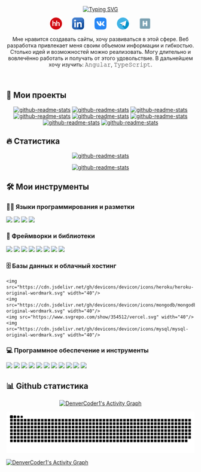 
<p align="center">
  <a href="https://git.io/typing-svg"><img src="https://readme-typing-svg.demolab.com?font=Fira+Code&pause=1000&center=true&vCenter=true&width=370&lines=%D0%9D%D0%B0%D1%87%D0%B8%D0%BD%D0%B0%D1%8E%D1%89%D0%B8%D0%B9+Frontend-%D1%80%D0%B0%D0%B7%D1%80%D0%B0%D0%B1%D0%BE%D1%82%D1%87%D0%B8%D0%BA;%D0%94%D0%BE%D0%B1%D1%80%D0%BE+%D0%BF%D0%BE%D0%B6%D0%B0%D0%BB%D0%BE%D0%B2%D0%B0%D1%82%D1%8C+%D0%B2+%D0%BC%D0%BE%D0%B9+%D0%BF%D1%80%D0%BE%D1%84%D0%B8%D0%BB%D1%8C" alt="Typing SVG" /></a>
</p>

<p align="center">
  <a href="https://hh.ru/resume/fb9446e0ff07f0cd550039ed1f444845317533"><img width="32px" alt="Youtube" title="Youtube" src="/images/hh.png"/></a>
  &#8287;&#8287;&#8287;&#8287;&#8287;
  <a href="https://www.linkedin.com/in/jean-spynu-360781254/"><img width="32px" alt="Twitter" title="Twitter" src="/images/ln.png"/></a>
  &#8287;&#8287;&#8287;&#8287;&#8287;
  <a href="https://vk.com/id360041060" alt="Dev Pro Tips Discussion & Support Server"><img width="32px" src="/images/vk.png"/></a>
  &#8287;&#8287;&#8287;&#8287;&#8287;
  <a href="https://web.telegram.org/?legacy=1#/im?p=@xonar21"><img width="32px" alt="Dev.to" title="DenverCoder1 Dev.to" src="/images/tg.png"></a>
  &#8287;&#8287;&#8287;&#8287;&#8287;
  <a href="https://career.habr.com/xonar22"><img width="32px" alt="Ko-fi" title="Buy me a coffee" src="/images/hb.png"/></a>
</p>
<p align="center" width="100px">
Мне нравится создавать сайты, хочу развиваться в этой сфере. Веб разработка привлекает меня своим объемом информации и гибкостью. Столько идей и возможностей можно реализовать. Могу длительно и вовлечённо работать и получать от этого удовольствие. В дальнейшем хочу изучить: 𝙰𝚗𝚐𝚞𝚕𝚊𝚛, 𝚃𝚢𝚙𝚎𝚂𝚌𝚛𝚒𝚙𝚝.
</p>
<br/>

## 📕 Мои проекты

<p align="center">
  <a href="https://github.com/xonar21/movies-explorer-frontend"><img src="https://github-readme-stats.vercel.app/api/pin/?username=xonar21&repo=movies-explorer-frontend&show_icons=true&theme=material-palenight&border_radius=25" alt="github-readme-stats"></a>
  <a href="https://github.com/xonar21/movies-explorer-api"><img src="https://github-readme-stats.vercel.app/api/pin/?username=xonar21&repo=movies-explorer-api&show_icons=true&theme=material-palenight&border_radius=25" alt="github-readme-stats"></a>
  <a href="https://github.com/xonar21/mesto-backend"><img src="https://github-readme-stats.vercel.app/api/pin/?username=xonar21&repo=mesto-backend&show_icons=true&theme=material-palenight&border_radius=25" alt="github-readme-stats"></a>
  <a href="https://github.com/xonar21/mesto-frontend"><img src="https://github-readme-stats.vercel.app/api/pin/?username=xonar21&repo=mesto-frontend&show_icons=true&theme=material-palenight&border_radius=25" alt="github-readme-stats"></a>
  <a href="https://github.com/xonar21/collabio"><img src="https://github-readme-stats.vercel.app/api/pin/?username=xonar21&repo=collabio&show_icons=true&theme=material-palenight&border_radius=25" alt="github-readme-stats"></a>
  <a href="https://github.com/xonar21/collabioServer"><img src="https://github-readme-stats.vercel.app/api/pin/?username=xonar21&repo=collabioServer&show_icons=true&theme=material-palenight&border_radius=25" alt="github-readme-stats"></a>
  <a href="https://github.com/xonar21/russian-travel"><img src="https://github-readme-stats.vercel.app/api/pin/?username=xonar21&repo=russian-travel&show_icons=true&theme=material-palenight&border_radius=25" alt="github-readme-stats"></a>
  <a href="https://github.com/xonar21/how-to-learn"><img src="https://github-readme-stats.vercel.app/api/pin/?username=xonar21&repo=how-to-learn&show_icons=true&theme=material-palenight&border_radius=25" alt="github-readme-stats"></a>
</p>

## 🔥 Статистика

<p align="center">
  <a href="https://github.com/anuraghazra/github-readme-stats"><img src="https://github-readme-stats.vercel.app/api?username=xonar21&theme=cobalt" alt="github-readme-stats"></a>
  
</p>
<p align="center">
<a href="https://github.com/anuraghazra/github-readme-stats"><img src="https://github-readme-stats.vercel.app/api/top-langs/?username=xonar21&layout=compact&theme=shades-of-purple" alt="github-readme-stats"></a>
</p>

## 🛠️ Мои инструменты

### 👨‍💻 Языки программирования и разметки

<p>
    <img src="https://cdn.jsdelivr.net/gh/devicons/devicon/icons/css3/css3-original-wordmark.svg"  width="40"/>
    <img src="https://cdn.jsdelivr.net/gh/devicons/devicon/icons/html5/html5-original-wordmark.svg"  width="40"/>
    <img src="https://cdn.jsdelivr.net/gh/devicons/devicon/icons/javascript/javascript-original.svg"  width="40"/>
    <img src="https://cdn.jsdelivr.net/gh/devicons/devicon/icons/csharp/csharp-original.svg"  width="40"/>
</p>

### 🧰 Фреймворки и библиотеки

<p>
    <img src="https://cdn.jsdelivr.net/gh/devicons/devicon/icons/react/react-original-wordmark.svg"  width="40"/>
    <img src="https://cdn.jsdelivr.net/gh/devicons/devicon/icons/express/express-original.svg"  width="40"/>
    <img src="https://cdn.jsdelivr.net/gh/devicons/devicon/icons/vuejs/vuejs-original.svg" width="40"/>
    <img src="https://cdn.jsdelivr.net/gh/devicons/devicon/icons/vuestorefront/vuestorefront-original.svg"  width="40"/>
    <img src="https://cdn.jsdelivr.net/gh/devicons/devicon/icons/vuetify/vuetify-original.svg"  width="40"/>
    <img src="https://cdn.jsdelivr.net/gh/devicons/devicon/icons/nodejs/nodejs-original.svg"  width="40"/>
    <img src="https://cdn.jsdelivr.net/gh/devicons/devicon/icons/jquery/jquery-original-wordmark.svg"  width="40"/>
    <img src="https://cdn.jsdelivr.net/gh/devicons/devicon/icons/bootstrap/bootstrap-original-wordmark.svg"  width="40"/>
</p>

### 🗄️ Базы данных и облачный хостинг

<p>
    
    <img src="https://cdn.jsdelivr.net/gh/devicons/devicon/icons/heroku/heroku-original-wordmark.svg" width="40"/>
    <img src="https://cdn.jsdelivr.net/gh/devicons/devicon/icons/mongodb/mongodb-original-wordmark.svg" width="40"/>
    <img src="https://www.svgrepo.com/show/354512/vercel.svg" width="40"/>
    <img src="https://cdn.jsdelivr.net/gh/devicons/devicon/icons/mysql/mysql-original-wordmark.svg" width="40"/>
</p>

### 💻 Программное обеспечение и инструменты

<p>
    <img src="https://cdn.jsdelivr.net/gh/devicons/devicon/icons/google/google-original.svg" width="40"/>
    <img src="https://www.svgrepo.com/show/343548/discord-communication-interaction-message-network.svg"  width="40"/>
    <img src="https://cdn.jsdelivr.net/gh/devicons/devicon/icons/git/git-original.svg" width="40"/>
    <img src="https://cdn.jsdelivr.net/gh/devicons/devicon/icons/github/github-original-wordmark.svg" width="40"/>
    <img src="https://cdn.jsdelivr.net/gh/devicons/devicon/icons/gitlab/gitlab-original-wordmark.svg" width="40"/>
    <img src="https://www.svgrepo.com/show/354202/postman-icon.svg" width="40"/>
    <img src="https://www.svgrepo.com/show/354388/stackoverflow.svg" width="40"/>
    <img src="https://www.svgrepo.com/show/354388/stackoverflow.svg" width="40"/>
    <img src="https://cdn.jsdelivr.net/gh/devicons/devicon/icons/visualstudio/visualstudio-plain.svg" width="40"/>
    <img src="https://cdn.jsdelivr.net/gh/devicons/devicon/icons/vscode/vscode-original.svg" width="40"/>
    <img src="https://www.svgrepo.com/show/354420/swagger.svg" width="40"/>
</p>

## 📊 Github статистика
<p align="center">
  <a href="https://github.com/ashutosh00710/github-readme-activity-graph"><img alt="DenverCoder1's Activity Graph" src="https://github-readme-streak-stats.herokuapp.com/?user=xonar21&theme=react" /></a>
</p>
<p align="center">
<img alt="DenverCoder1's Activity Graph" src="https://github.com/Platane/snk/raw/output/github-contribution-grid-snake.svg"/>
</p>
<a href="https://github.com/ashutosh00710/github-readme-activity-graph"><img alt="DenverCoder1's Activity Graph" src="https://denvercoder1-activity-graph.herokuapp.com/graph/?username=xonar21&bg_color=1F222E&color=F8D866&line=F85D7F&point=FFFFFF&hide_border=true" /></a>
